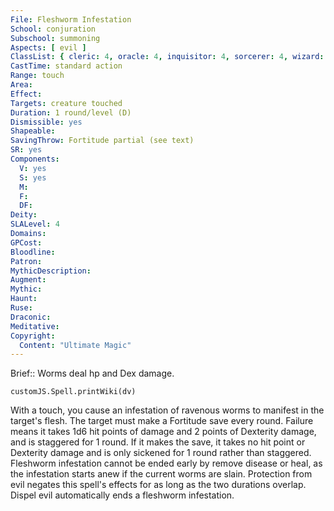 ```yaml
---
File: Fleshworm Infestation
School: conjuration
Subschool: summoning
Aspects: [ evil ]
ClassList: { cleric: 4, oracle: 4, inquisitor: 4, sorcerer: 4, wizard: 4, witch: 4, psychic: 4 }
CastTime: standard action
Range: touch
Area: 
Effect: 
Targets: creature touched
Duration: 1 round/level (D)
Dismissible: yes
Shapeable: 
SavingThrow: Fortitude partial (see text)
SR: yes
Components:
  V: yes
  S: yes
  M: 
  F: 
  DF: 
Deity: 
SLALevel: 4
Domains: 
GPCost: 
Bloodline: 
Patron: 
MythicDescription: 
Augment: 
Mythic: 
Haunt: 
Ruse: 
Draconic: 
Meditative: 
Copyright:
  Content: "Ultimate Magic"
---
```

Brief:: Worms deal hp and Dex damage.

```dataviewjs
customJS.Spell.printWiki(dv)
```

With a touch, you cause an infestation of ravenous worms to manifest in the target's flesh. The target must make a Fortitude save every round. Failure means it takes 1d6 hit points of damage and 2 points of Dexterity damage, and is staggered for 1 round. If it makes the save, it takes no hit point or Dexterity damage and is only sickened for 1 round rather than staggered. Fleshworm infestation cannot be ended early by remove disease or heal, as the infestation starts anew if the current worms are slain. Protection from evil negates this spell's effects for as long as the two durations overlap.  Dispel evil automatically ends a fleshworm infestation.
